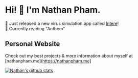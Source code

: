 # Hi! 👋 I'm Nathan Pham.
🥳 Just released a new virus simulation app called [Intere](https://play.google.com/store/apps/details?id=io.ionic.intere)!  
📙 Currently reading "Anthem"

## Personal Website
Check out my best projects & more information about myself at [nathanpham.me](https://nathanpham.me]

[![Nathan's github stats](https://github-readme-stats.vercel.app/api?username=nathan-pham&theme=radical&show_icons=true)](https://github.com/anuraghazra/github-readme-stats)
